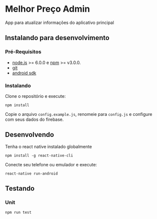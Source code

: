 # Melhor Preço Admin

App para atualizar informações do aplicativo principal

## Instalando para desenvolvimento

### Pré-Requisitos

* [node.js](https://nodejs.org) >= 6.0.0 e [npm](http://npmjs.com) >= v3.0.0.
* [git](https://git-scm.com/)
* [android sdk](developer.android.com/sdk)

### Instalando

Clone o repositório e execute:

```shell
npm install
```

Copie o arquivo `config.example.js`, renomeie para `config.js` e configure com
seus dados do firebase.

## Desenvolvendo

Tenha o react native instalado globalmente
```shell
npm install -g react-native-cli
```

Conecte seu telefone ou emulador e execute:
```shell
react-native run-android
```

## Testando

### Unit

```shell
npm run test
```
